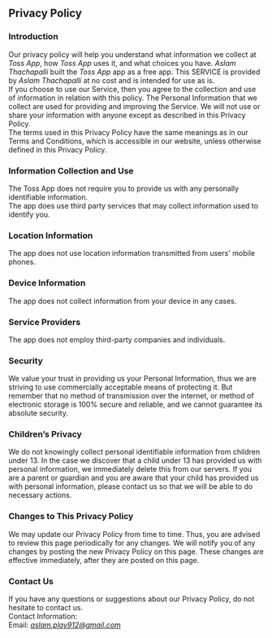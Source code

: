 Privacy Policy  
----------------

### Introduction  
Our privacy policy will help you understand what information we collect at *Toss App*, how *Toss App* uses it, and what choices you have.
*Aslam Thachapalli* built the *Toss App* app as a free app. This SERVICE is provided by *Aslam Thachapalli* at no cost and is intended for use as is. \
If you choose to use our Service, then you agree to the collection and use of information in  relation with this policy. The Personal Information that we collect are used for providing and improving the Service. We will not use or share your information with anyone except as described in this Privacy Policy.  
The terms used in this Privacy Policy have the same meanings as in our Terms and Conditions, which is accessible in our website, unless otherwise  defined in this Privacy Policy.

### Information Collection and Use  
The Toss App does not require you to provide us with any personally identifiable information. \
The app does use third party services that may collect information used to identify you. 

### Location Information  
The app does not use location information transmitted from users' mobile phones.   

### Device Information  
The app does not collect information from your device in any cases.

### Service Providers  
The app does not employ third-party companies and individuals.

### Security  
We value your trust in providing us your Personal Information, thus we are striving to use commercially acceptable means of protecting it. But remember that no method of transmission over  the internet, or method of electronic storage is 100% secure and reliable, and we cannot guarantee its absolute security.  

### Children’s Privacy  
We do not knowingly collect personal identifiable information from children under 13. In the case we discover that a child under 13 has provided us with personal information, we immediately delete this from our servers. If you  are  a  parent  or  guardian and you are aware that your child has provided us with personal information, please contact us so that we will be able to do necessary actions.  

### Changes to This Privacy Policy  
We may update our Privacy Policy from time to time. Thus, you are advised to review this page periodically for any changes. We will notify you of any changes by posting the new Privacy Policy on this page. These changes are effective immediately, after they are posted on this page.  

### Contact Us  
If you have any questions or suggestions about our Privacy Policy, do not hesitate to contact us.  
Contact Information:  
Email: *aslam.play912@gmail.com*  
